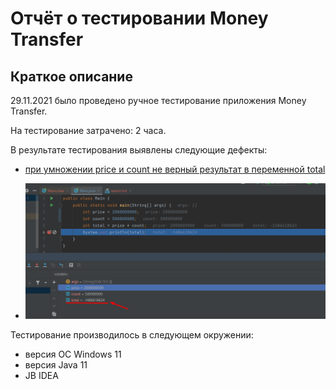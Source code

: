 # Отчёт о тестировании Money Transfer

## Краткое описание

29.11.2021 было проведено ручное тестирование приложения Money Transfer.

На тестирование затрачено: 2 часа.

В результате тестирования выявлены следующие дефекты:
* [при умножении price и count не верный результат в переменной total](https://github.com/nuta-fox/java-hw-1/issues/1) 

* ![IMG](./img/Screenshot_1.png)

Тестирование производилось в следующем окружении:
* версия ОС Windows 11
* версия Java 11
* JB IDEA
